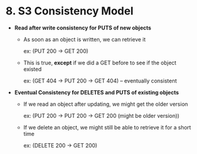 # 8. S3 Consistency Model

- **Read after write consistency for PUTS of new objects**
    - As soon as an object is written, we can retrieve it

        ex: (PUT 200 -> GET 200)

    - This is true, **except** if we did a GET before to see if the object existed

        ex: (GET 404 -> PUT 200 -> GET 404) – eventually consistent

- **Eventual Consistency for DELETES and PUTS of existing objects**
    - If we read an object after updating, we might get the older version

        ex: (PUT 200 -> PUT 200 -> GET 200 (might be older version))

    - If we delete an object, we might still be able to retrieve it for a short time

        ex: (DELETE 200 -> GET 200)
